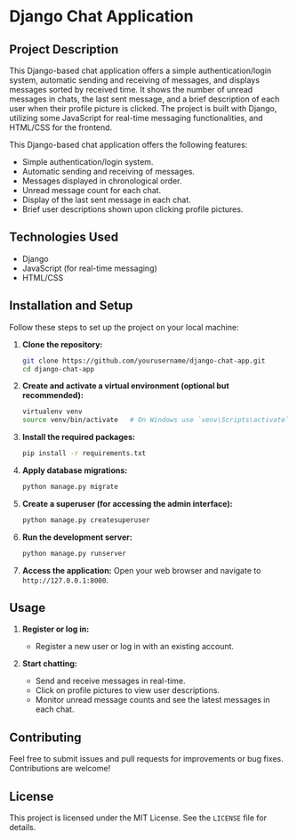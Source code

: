 # Django Chat Application

## Project Description

This Django-based chat application offers a simple authentication/login system, automatic sending and receiving of messages, and displays messages sorted by received time. It shows the number of unread messages in chats, the last sent message, and a brief description of each user when their profile picture is clicked. The project is built with Django, utilizing some JavaScript for real-time messaging functionalities, and HTML/CSS for the frontend.

This Django-based chat application offers the following features:
- Simple authentication/login system.
- Automatic sending and receiving of messages.
- Messages displayed in chronological order.
- Unread message count for each chat.
- Display of the last sent message in each chat.
- Brief user descriptions shown upon clicking profile pictures.

## Technologies Used
- Django
- JavaScript (for real-time messaging)
- HTML/CSS

## Installation and Setup

Follow these steps to set up the project on your local machine:

1. **Clone the repository:**
    ```bash
    git clone https://github.com/yourusername/django-chat-app.git
    cd django-chat-app
    ```

2. **Create and activate a virtual environment (optional but recommended):**
    ```bash
    virtualenv venv
    source venv/bin/activate   # On Windows use `venv\Scripts\activate`
    ```

3. **Install the required packages:**
    ```bash
    pip install -r requirements.txt
    ```

4. **Apply database migrations:**
    ```bash
    python manage.py migrate
    ```

5. **Create a superuser (for accessing the admin interface):**
    ```bash
    python manage.py createsuperuser
    ```

6. **Run the development server:**
    ```bash
    python manage.py runserver
    ```

7. **Access the application:**
    Open your web browser and navigate to `http://127.0.0.1:8000`.

## Usage

1. **Register or log in:**
    - Register a new user or log in with an existing account.

2. **Start chatting:**
    - Send and receive messages in real-time.
    - Click on profile pictures to view user descriptions.
    - Monitor unread message counts and see the latest messages in each chat.

## Contributing

Feel free to submit issues and pull requests for improvements or bug fixes. Contributions are welcome!

## License

This project is licensed under the MIT License. See the `LICENSE` file for details.
